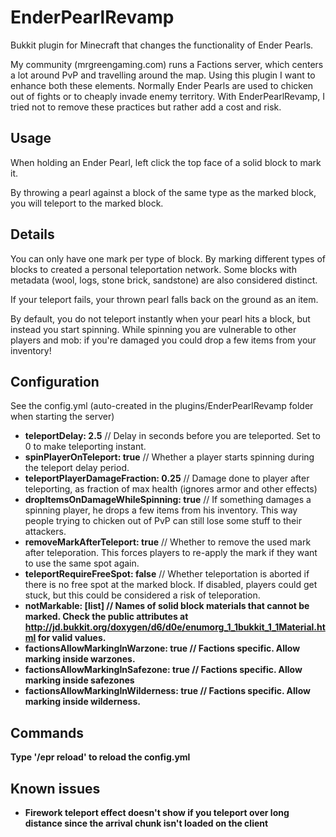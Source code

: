 EnderPearlRevamp
================

Bukkit plugin for Minecraft that changes the functionality of Ender Pearls.

My community (mrgreengaming.com) runs a Factions server, which centers a lot around PvP and travelling around the map. Using this plugin I want to enhance both these elements. Normally Ender Pearls are used to chicken out of fights or to cheaply invade enemy territory. With EnderPearlRevamp, I tried not to remove these practices but rather add a cost and risk.

Usage
---------
When holding an Ender Pearl, left click the top face of a solid block to mark it.

By throwing a pearl against a block of the same type as the marked block, you will teleport to the marked block.

Details
---------
You can only have one mark per type of block. By marking different types of blocks to created a personal teleportation network. Some blocks with metadata (wool, logs, stone brick, sandstone) are also considered distinct.

If your teleport fails, your thrown pearl falls back on the ground as an item.

By default, you do not teleport instantly when your pearl hits a block, but instead you start spinning. While spinning you are vulnerable to other players and mob: if you're damaged you could drop a few items from your inventory!

Configuration
---------
See the config.yml (auto-created in the plugins/EnderPearlRevamp folder when starting the server)

 * <b>teleportDelay: 2.5</b> // Delay in seconds before you are teleported. Set to 0 to make teleporting instant.
 * <b>spinPlayerOnTeleport: true</b> // Whether a player starts spinning during the teleport delay period.
 * <b>teleportPlayerDamageFraction: 0.25</b> // Damage done to player after teleporting, as fraction of max health (ignores armor and other effects)
 * <b>dropItemsOnDamageWhileSpinning: true</b> // If something damages a spinning player, he drops a few items from his inventory. This way people trying to chicken out of PvP can still lose some stuff to their attackers. 
 * <b>removeMarkAfterTeleport: true</b> // Whether to remove the used mark after teleporation. This forces players to re-apply the mark if they want to use the same spot again.
 * <b>teleportRequireFreeSpot: false</b> // Whether teleportation is aborted if there is no free spot at the marked block. If disabled, players could get stuck, but this could be considered a risk of teleporation.
 * <b>notMarkable: [list]<b> // Names of solid block materials that cannot be marked. Check the public attributes at http://jd.bukkit.org/doxygen/d6/d0e/enumorg_1_1bukkit_1_1Material.html for valid values.
 * <b>factionsAllowMarkingInWarzone: true<b> // Factions specific. Allow marking inside warzones.
 * <b>factionsAllowMarkingInSafezone: true<b> // Factions specific. Allow marking inside safezones
 * <b>factionsAllowMarkingInWilderness: true<b> // Factions specific. Allow marking inside wilderness.
 
Commands
---------
Type '/epr reload' to reload the config.yml

Known issues
---------
 
 * Firework teleport effect doesn't show if you teleport over long distance since the arrival chunk isn't loaded on the client

